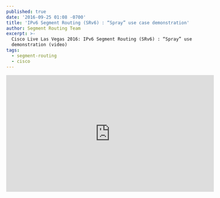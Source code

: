 ```yaml
---
published: true
date: '2016-09-25 01:08 -0700'
title: 'IPv6 Segment Routing (SRv6) : “Spray” use case demonstration'
author: Segment Routing Team
excerpt: >-
  Cisco Live Las Vegas 2016: IPv6 Segment Routing (SRv6) : “Spray” use case
  demonstration (video)
tags:
  - segment-routing
  - cisco
---
```

    
<iframe width="560" height="315" src="https://www.youtube.com/embed/e6wEhJOJ4Vw" frameborder="0" allowfullscreen></iframe>
